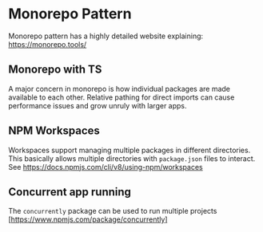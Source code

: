 # Monorepo Pattern
Monorepo pattern has a highly detailed website explaining: https://monorepo.tools/

## Monorepo with TS
A major concern in monorepo is how individual packages are made available to each other. Relative pathing for direct imports can cause performance issues and grow unruly with larger apps. 

## NPM Workspaces
Workspaces support managing multiple packages in different directories. This basically allows multiple directories with `package.json` files to interact.
See https://docs.npmjs.com/cli/v8/using-npm/workspaces 

## Concurrent app running
The `concurrently` package can be used to run multiple projects [https://www.npmjs.com/package/concurrently]